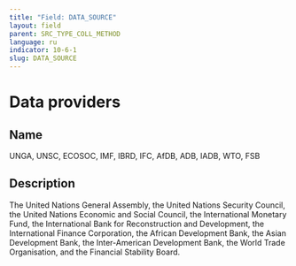 ```yaml
---
title: "Field: DATA_SOURCE"
layout: field
parent: SRC_TYPE_COLL_METHOD
language: ru
indicator: 10-6-1
slug: DATA_SOURCE
---
```

# Data providers

## Name

UNGA, UNSC, ECOSOC, IMF, IBRD, IFC, AfDB, ADB, IADB, WTO, FSB

## Description

The United Nations General Assembly, the United Nations Security Council, the United Nations Economic and Social Council, the International Monetary Fund, the International Bank for Reconstruction and Development, the International Finance Corporation, the African Development Bank, the Asian Development Bank, the Inter-American Development Bank, the World Trade Organisation, and the Financial Stability Board.